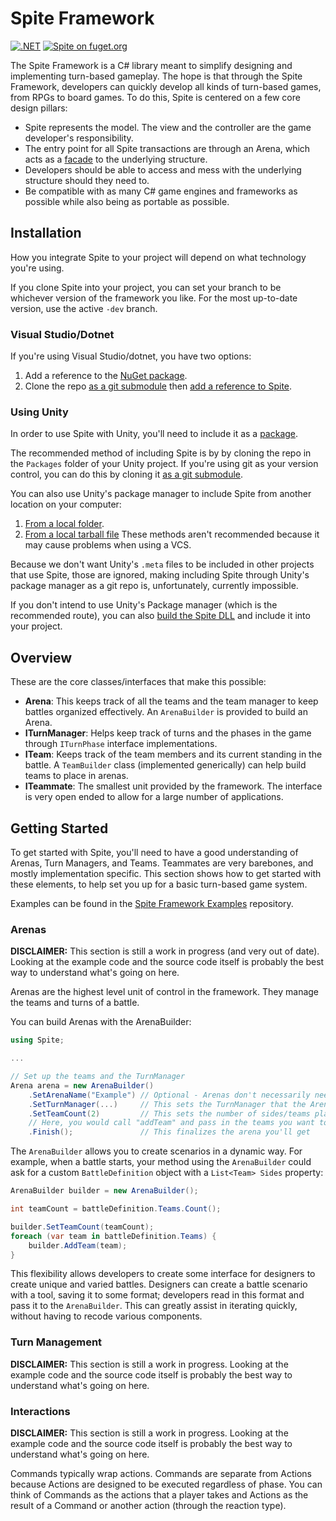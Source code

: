 # Spite Framework
[![.NET](https://github.com/greenstack/spite-framework/actions/workflows/dotnet.yml/badge.svg)](https://github.com/greenstack/spite-framework/actions/workflows/dotnet.yml)
[![Spite on fuget.org](https://www.fuget.org/packages/Spite/badge.svg)](https://www.fuget.org/packages/Spite)

The Spite Framework is a C# library meant to simplify designing and
implementing turn-based gameplay. The hope is that through the Spite Framework,
developers can quickly develop all  kinds of turn-based games, from RPGs to
board games. To do this, Spite is centered on a few core design pillars:
 - Spite represents the model. The view and the controller are the game
 developer's responsibility.
 - The entry point for all Spite transactions are through an Arena, which acts
 as a [facade](https://en.wikipedia.org/wiki/Facade_pattern) to the underlying
 structure.
 - Developers should be able to access and mess with the underlying structure
 should they need to.
 - Be compatible with as many C# game engines and frameworks as possible while
 also being as portable as possible.

## Installation
How you integrate Spite to your project will depend on what technology you're using.

If you clone Spite into your project, you can set your branch to be whichever version of the framework you like. For the most up-to-date version, use the active `-dev` branch.

### Visual Studio/Dotnet
If you're using Visual Studio/dotnet, you have two options:
1. Add a reference to the [NuGet package](https://www.nuget.org/packages/Spite/#).
2. Clone the repo [as a git submodule](https://git-scm.com/book/en/v2/Git-Tools-Submodules) then [add a reference to Spite](https://docs.microsoft.com/en-us/dotnet/core/tools/dotnet-add-reference).

### Using Unity
In order to use Spite with Unity, you'll need to include it as a [package](https://docs.unity3d.com/Manual/PackagesList.html).

The recommended method of including Spite is by by cloning the repo in the 
`Packages` folder of your Unity project. If you're using git as your version
control, you can do this by cloning it [as a git submodule](https://git-scm.com/book/en/v2/Git-Tools-Submodules).

You can also use Unity's package manager to include Spite from another location
on your computer:
1. [From a local folder](https://docs.unity3d.com/Manual/upm-ui-local.html).
2. [From a local tarball file](https://docs.unity3d.com/Manual/upm-ui-tarball.html)
These methods aren't recommended because it may cause problems when using a VCS.

Because we don't want Unity's `.meta` files to be included in other projects that
use Spite, those are ignored, making including Spite through Unity's package manager
as a git repo is, unfortunately, currently impossible.

If you don't intend to use Unity's Package manager (which is the recommended route),
you can also [build the Spite DLL](https://docs.microsoft.com/en-us/dotnet/core/tools/dotnet-build) and include it into your project.

## Overview
These are the core classes/interfaces that make this possible:
 - **Arena**: This keeps track of all the teams and the team manager to keep battles organized effectively. An `ArenaBuilder` is provided to build an Arena.
 - **ITurnManager**: Helps keep track of turns and the phases in the game through `ITurnPhase` interface implementations.
 - **ITeam**: Keeps track of the team members and its current standing in the battle. A `TeamBuilder` class (implemented generically) can help build teams to place in arenas.
 - **ITeammate**: The smallest unit provided by the framework. The interface is very open ended to allow for a large number of applications.

## Getting Started
To get started with Spite, you'll need to have a good understanding of Arenas, Turn Managers, and Teams. Teammates are very barebones, and mostly implementation specific. This section shows how to get started with these elements, to help set you up for a basic turn-based game system.

Examples can be found in the [Spite Framework Examples](https://github.com/greenstack/spite-framework-examples) repository.
 
### Arenas
**DISCLAIMER:** This section is still a work in progress (and very out of date). Looking at the example code and the source code itself is probably the best way to understand what's going on here.

Arenas are the highest level unit of control in the framework. They manage the teams and turns of a battle.
 
You can build Arenas with the ArenaBuilder:
```csharp
using Spite;

...

// Set up the teams and the TurnManager
Arena arena = new ArenaBuilder()
    .SetArenaName("Example") // Optional - Arenas don't necessarily need names
    .SetTurnManager(...)     // This sets the TurnManager that the Arena will use to manage the battle
    .SetTeamCount(2)         // This sets the number of sides/teams playing in the game
    // Here, you would call "addTeam" and pass in the teams you want to add
    .Finish();               // This finalizes the arena you'll get
```
The `ArenaBuilder` allows you to create scenarios in a dynamic way. For example, when a battle starts, your method using the `ArenaBuilder` could
ask for a custom `BattleDefinition` object with a `List<Team> Sides` property:
```csharp
ArenaBuilder builder = new ArenaBuilder();

int teamCount = battleDefinition.Teams.Count();

builder.SetTeamCount(teamCount);
foreach (var team in battleDefinition.Teams) {
    builder.AddTeam(team);
}
```
This flexibility allows developers to create some interface for designers to create unique and varied battles. Designers can create a battle scenario with a tool, saving it to some format; developers read in this format and pass it to the `ArenaBuilder`. This can greatly assist in iterating quickly, without having to recode various components.

### Turn Management
**DISCLAIMER:** This section is still a work in progress. Looking at the example code and the source code itself is probably the best way to understand what's going on here.

### Interactions
**DISCLAIMER:** This section is still a work in progress. Looking at the example code and the source code itself is probably the best way to understand what's going on here.

Commands typically wrap actions. Commands are separate from Actions because
Actions are designed to be executed regardless of phase. You can think of
Commands as the actions that a player takes and Actions as the result of a
Command or another action (through the reaction type).
